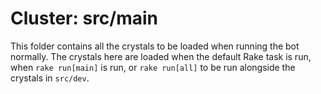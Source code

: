 # Cluster: src/main

This folder contains all the crystals to be loaded when running the bot normally. The crystals here are loaded when
the default Rake task is run, when `rake run[main]` is run, or `rake run[all]` to be run alongside the crystals
in `src/dev`.